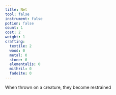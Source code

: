 ```yaml
---
title: Net
tool: false
instrument: false
potion: false
count: 1
cost: 2
weight: 1
crafting:
  textile: 2
  wood: 0
  metal: 0
  stone: 0
  elementalis: 0
  mithril: 0
  fadeite: 0
---
```


When thrown on a creature, they become restrained
